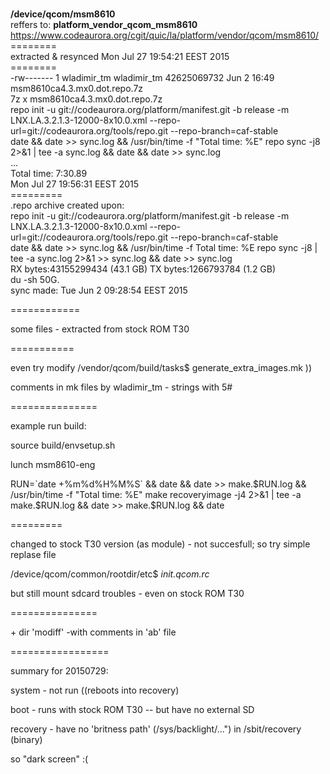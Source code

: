 <br>**/device/qcom/msm8610**
<br>reffers to: **platform_vendor_qcom_msm8610**
<br>https://www.codeaurora.org/cgit/quic/la/platform/vendor/qcom/msm8610/
<br>========
<br> extracted & resynced Mon Jul 27 19:54:21 EEST 2015 
<br>========
<br>-rw------- 1 wladimir_tm wladimir_tm 42625069732 Jun  2 16:49 msm8610ca4.3.mx0.dot.repo.7z
<br>7z x msm8610ca4.3.mx0.dot.repo.7z
<br>repo init -u git://codeaurora.org/platform/manifest.git -b release -m LNX.LA.3.2.1.3-12000-8x10.0.xml --repo-url=git://codeaurora.org/tools/repo.git --repo-branch=caf-stable
<br>date && date >> sync.log && /usr/bin/time -f "Total time: %E" repo sync -j8 2>&1 | tee -a sync.log && date && date >> sync.log
<br>...
<br>Total time: 7:30.89
<br>Mon Jul 27 19:56:31 EEST 2015
<br>=========
<br> .repo archive created upon:
<br>repo init -u git://codeaurora.org/platform/manifest.git -b release -m LNX.LA.3.2.1.3-12000-8x10.0.xml --repo-url=git://codeaurora.org/tools/repo.git --repo-branch=caf-stable
<br>date && date >> sync.log && /usr/bin/time -f Total time: %E repo sync -j8 | tee -a sync.log 2>&1 >> sync.log && date >> sync.log
<br>RX bytes:43155299434 (43.1 GB)  TX bytes:1266793784 (1.2 GB)
<br>du -sh 50G.
<br>sync made: Tue Jun  2 09:28:54 EEST 2015


============

some files - extracted from stock ROM T30

===========

even try modify /vendor/qcom/build/tasks$ generate_extra_images.mk ))

comments in mk files by wladimir_tm - strings with 5#

===============

example run build:

source build/envsetup.sh

lunch msm8610-eng

RUN=\`date +%m%d%H%M%S\` && date && date >> make.$RUN.log && /usr/bin/time -f "Total time: %E" make recoveryimage -j4 2>&1 | tee -a make.$RUN.log && date >> make.$RUN.log && date

=========

changed to stock T30 version (as module) - not succesfull; so try simple replase file 

/device/qcom/common/rootdir/etc$ *init.qcom.rc*

but still mount sdcard troubles - even on stock ROM T30 

===============

\+ dir 'modiff' -with comments in 'ab' file

=================

summary for 20150729:

system - not run ((reboots into recovery)

boot - runs with stock ROM T30 -- but have no external SD

recovery - have no 'britness path' (/sys/backlight/...") in /sbit/recovery (binary)

so "dark screen" :(



